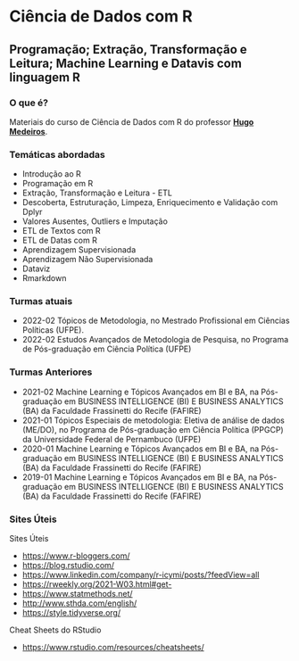 # Ciência de Dados com R
## Programação; Extração, Transformação e Leitura; Machine Learning e Datavis com linguagem R 

### O que é?
Materiais do curso de Ciência de Dados com R do professor <a href="https://www.linkedin.com/in/hugoavmedeiros/" target="_blank"><b>Hugo Medeiros</b></a>. 

### Temáticas abordadas
* Introdução ao R
* Programação em R
* Extração, Transformação e Leitura - ETL
* Descoberta, Estruturação, Limpeza, Enriquecimento e Validação com Dplyr
* Valores Ausentes, Outliers e Imputação
* ETL de Textos com R
* ETL de Datas com R
* Aprendizagem Supervisionada
* Aprendizagem Não Supervisionada
* Dataviz
* Rmarkdown

### Turmas atuais
* 2022-02 Tópicos de Metodologia, no Mestrado Profissional em Ciências Políticas (UFPE). 
* 2022-02 Estudos Avançados de Metodologia de Pesquisa, no Programa de Pós-graduação em Ciência Política (UFPE)

### Turmas Anteriores
* 2021-02 Machine Learning e Tópicos Avançados em BI e BA, na Pós-graduação em BUSINESS INTELLIGENCE (BI) E BUSINESS ANALYTICS (BA) da Faculdade Frassinetti do Recife (FAFIRE)
* 2021-01 Tópicos Especiais de metodologia: Eletiva de análise de dados (ME/DO), no Programa de Pós-graduação em Ciência Política (PPGCP) da Universidade Federal de Pernambuco (UFPE)
* 2020-01 Machine Learning e Tópicos Avançados em BI e BA, na Pós-graduação em BUSINESS INTELLIGENCE (BI) E BUSINESS ANALYTICS (BA) da Faculdade Frassinetti do Recife (FAFIRE)
* 2019-01 Machine Learning e Tópicos Avançados em BI e BA, na Pós-graduação em BUSINESS INTELLIGENCE (BI) E BUSINESS ANALYTICS (BA) da Faculdade Frassinetti do Recife (FAFIRE)

### Sites Úteis
Sites Úteis
* https://www.r-bloggers.com/
* https://blog.rstudio.com/
* https://www.linkedin.com/company/r-icymi/posts/?feedView=all
* https://rweekly.org/2021-W03.html#get-
* https://www.statmethods.net/
* http://www.sthda.com/english/
* https://style.tidyverse.org/

Cheat Sheets do RStudio
* https://www.rstudio.com/resources/cheatsheets/
